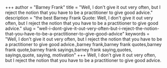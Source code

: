 +++
author = "Barney Frank"
title = "Well, I don't give it out very often, but I reject the notion that you have to be a practitioner to give good advice."
description = "the best Barney Frank Quote: Well, I don't give it out very often, but I reject the notion that you have to be a practitioner to give good advice."
slug = "well-i-dont-give-it-out-very-often-but-i-reject-the-notion-that-you-have-to-be-a-practitioner-to-give-good-advice"
keywords = "Well, I don't give it out very often, but I reject the notion that you have to be a practitioner to give good advice.,barney frank,barney frank quotes,barney frank quote,barney frank sayings,barney frank saying,quotes, sayings,quote, saying, motivation"
+++
Well, I don't give it out very often, but I reject the notion that you have to be a practitioner to give good advice.
